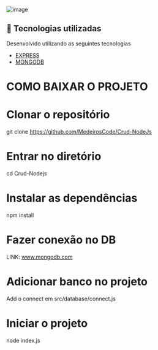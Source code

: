 
![image](https://user-images.githubusercontent.com/90536013/196011996-86ebc93f-dcad-4b6a-a0a2-377a001df450.png)



## 🚀 Tecnologias utilizadas

Desenvolvido utilizando as seguintes tecnologias

- [EXPRESS](https://www.npmjs.com/package/express)
- [MONGODB](https://www.npmjs.com/package/mongoose)

# COMO BAIXAR O PROJETO

# Clonar o repositório
 git clone https://github.com/MedeirosCode/Crud-NodeJs

 # Entrar no diretório
   cd Crud-Nodejs

 # Instalar as dependências
   npm install
  
  # Fazer conexão no DB
   LINK: www.mongodb.com
  
  # Adicionar banco no projeto
   Add o connect em src/database/connect.js
  
   # Iniciar o projeto
   node index.js
